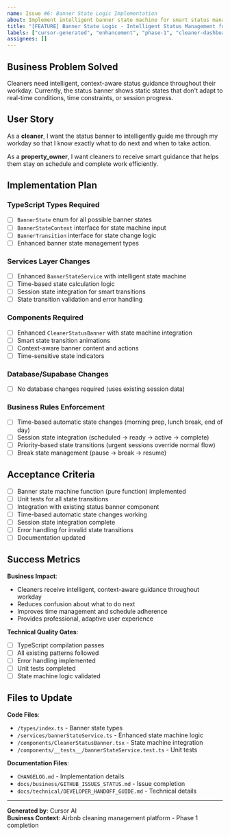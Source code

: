 ```yaml
---
name: Issue #6: Banner State Logic Implementation
about: Implement intelligent banner state machine for smart status management
title: "[FEATURE] Banner State Logic - Intelligent Status Management for Cleaners"
labels: ["cursor-generated", "enhancement", "phase-1", "cleaner-dashboard"]
assignees: []
---
```


## Business Problem Solved

Cleaners need intelligent, context-aware status guidance throughout their workday. Currently, the status banner shows static states that don't adapt to real-time conditions, time constraints, or session progress.

## User Story

As a **cleaner**, I want the status banner to intelligently guide me through my workday so that I know exactly what to do next and when to take action.

As a **property_owner**, I want cleaners to receive smart guidance that helps them stay on schedule and complete work efficiently.

## Implementation Plan

### TypeScript Types Required
- [ ] `BannerState` enum for all possible banner states
- [ ] `BannerStateContext` interface for state machine input
- [ ] `BannerTransition` interface for state change logic
- [ ] Enhanced banner state management types

### Services Layer Changes
- [ ] Enhanced `BannerStateService` with intelligent state machine
- [ ] Time-based state calculation logic
- [ ] Session state integration for smart transitions
- [ ] State transition validation and error handling

### Components Required
- [ ] Enhanced `CleanerStatusBanner` with state machine integration
- [ ] Smart state transition animations
- [ ] Context-aware banner content and actions
- [ ] Time-sensitive state indicators

### Database/Supabase Changes
- [ ] No database changes required (uses existing session data)

### Business Rules Enforcement
- [ ] Time-based automatic state changes (morning prep, lunch break, end of day)
- [ ] Session state integration (scheduled → ready → active → complete)
- [ ] Priority-based state transitions (urgent sessions override normal flow)
- [ ] Break state management (pause → break → resume)

## Acceptance Criteria

- [ ] Banner state machine function (pure function) implemented
- [ ] Unit tests for all state transitions
- [ ] Integration with existing status banner component
- [ ] Time-based automatic state changes working
- [ ] Session state integration complete
- [ ] Error handling for invalid state transitions
- [ ] Documentation updated

## Success Metrics

**Business Impact**: 
- Cleaners receive intelligent, context-aware guidance throughout workday
- Reduces confusion about what to do next
- Improves time management and schedule adherence
- Provides professional, adaptive user experience

**Technical Quality Gates**:
- [ ] TypeScript compilation passes
- [ ] All existing patterns followed
- [ ] Error handling implemented
- [ ] Unit tests completed
- [ ] State machine logic validated

## Files to Update

**Code Files**:
- `/types/index.ts` - Banner state types
- `/services/bannerStateService.ts` - Enhanced state machine logic
- `/components/CleanerStatusBanner.tsx` - State machine integration
- `/components/__tests__/bannerStateService.test.ts` - Unit tests

**Documentation Files**:
- `CHANGELOG.md` - Implementation details
- `docs/business/GITHUB_ISSUES_STATUS.md` - Issue completion
- `docs/technical/DEVELOPER_HANDOFF_GUIDE.md` - Technical details

---

**Generated by**: Cursor AI  
**Business Context**: Airbnb cleaning management platform - Phase 1 completion
